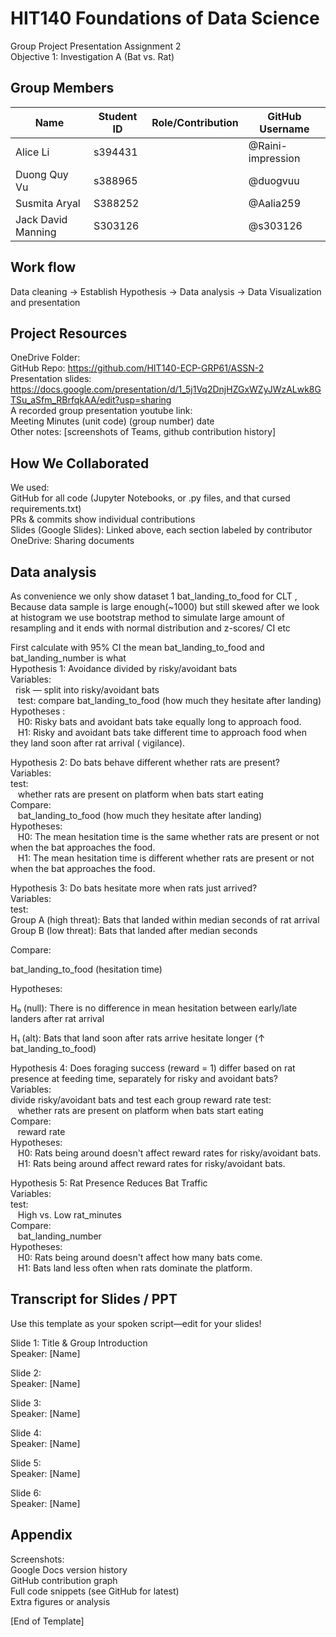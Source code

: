 # HIT140 Foundations of Data Science
Group Project Presentation Assignment 2
<br />
Objective 1: Investigation A 
(Bat vs. Rat)


## Group Members
| Name | Student ID | Role/Contribution| GitHub Username|
|-|-|-|-|
|Alice Li |s394431| |@Raini-impression |
|Duong Quy Vu|s388965| |@duogvuu|
|Susmita Aryal|S388252||@Aalia259|
|Jack David Manning|S303126||@s303126|

## Work flow
Data cleaning -> Establish Hypothesis -> Data analysis -> Data Visualization and presentation
##  Project Resources
OneDrive Folder: <br />
GitHub Repo: https://github.com/HIT140-ECP-GRP61/ASSN-2
<br />
Presentation slides: https://docs.google.com/presentation/d/1_5j1Vq2DnjHZGxWZyJWzALwk8GTSu_aSfm_RBrfqkAA/edit?usp=sharing
<br />
A recorded group presentation youtube link: 
<br />
Meeting Minutes (unit code) (group number) date
<br />
Other notes: [screenshots of Teams, github contribution history]


## How We Collaborated

We used:<br />
GitHub for all code (Jupyter Notebooks, or .py files, and that cursed requirements.txt)<br />
PRs & commits show individual contributions <br />
Slides (Google Slides): Linked above, each section labeled by contributor<br />
OneDrive: Sharing documents<br />

## Data analysis
As convenience we only show dataset 1 bat_landing_to_food for CLT , <br />
Because data sample is large enough(~1000) but still skewed after we look at histogram we use bootstrap method to simulate large amount of resampling and it ends with normal distribution and z-scores/ CI etc

First calculate with 95% CI the mean bat_landing_to_food and bat_landing_number is what<br />
Hypothesis 1: Avoidance divided by risky/avoidant bats
<br />
Variables:<br />
   risk — split into risky/avoidant bats
   <br />
    test: compare bat_landing_to_food (how much they hesitate after landing)
    <br />
Hypotheses :<br />
     H0: Risky bats and avoidant bats take equally long to approach food.<br />
    H1: Risky and avoidant bats take different time to approach food when they land soon after rat arrival ( vigilance).<br />

   Hypothesis 2: Do bats behave different whether rats are present?<br />
Variables:<br />
test:<br />
     whether rats are present on platform when bats start eating<br />
Compare:<br />
    bat_landing_to_food (how much they hesitate after landing)
    <br />
Hypotheses:<br />
    H0: The mean hesitation time is the same whether rats are present or not when the bat approaches the food.<br />
    H1: The mean hesitation time is different whether rats are present or not when the bat approaches the food. <br />

   Hypothesis 3: Do bats hesitate more when rats just arrived?<br />
Variables:<br />
test:<br />
 Group A (high threat): Bats that landed within median seconds of rat arrival<br />
 Group B (low threat): Bats that landed after median seconds <br />

Compare:<br />

bat_landing_to_food (hesitation time)<br />

Hypotheses:<br />

H₀ (null): There is no difference in mean hesitation between early/late landers after rat arrival<br />

H₁ (alt): Bats that land soon after rats arrive hesitate longer (↑ bat_landing_to_food)<br />

  Hypothesis 4: Does foraging success (reward = 1) differ based on rat presence at feeding time, separately for risky and avoidant bats?<br />
Variables:<br />
divide risky/avoidant bats and test each group reward rate
test:<br />
     whether rats are present on platform when bats start eating<br />
Compare:<br />
    reward rate
    <br />
Hypotheses:<br />
    H0: Rats being around doesn't affect reward rates for risky/avoidant bats.<br />
    H1: Rats being around affect reward rates for risky/avoidant bats. <br />
    
Hypothesis 5: Rat Presence Reduces Bat Traffic<br />
Variables:<br />
test:<br />
     High vs. Low rat_minutes<br />
Compare:<br />
    bat_landing_number<br />
Hypotheses:<br />
    H0: Rats being around doesn't affect how many bats come.<br />
    H1: Bats land less often when rats dominate the platform. <br />


##  Transcript for Slides / PPT
Use this template as your spoken script—edit for your slides!


Slide 1: Title & Group Introduction<br />
Speaker: [Name]<br />




Slide 2: <br />
Speaker: [Name]<br />


Slide 3: <br />
Speaker: [Name]<br />




Slide 4: <br />
Speaker: [Name]<br />




Slide 5: <br />
Speaker: [Name]<br />




Slide 6:<br /> 
Speaker: [Name]<br />




## Appendix
Screenshots:<br />
Google Docs version history <br />
GitHub contribution graph<br />
Full code snippets (see GitHub for latest)<br />
Extra figures or analysis<br />


[End of Template]<br />






